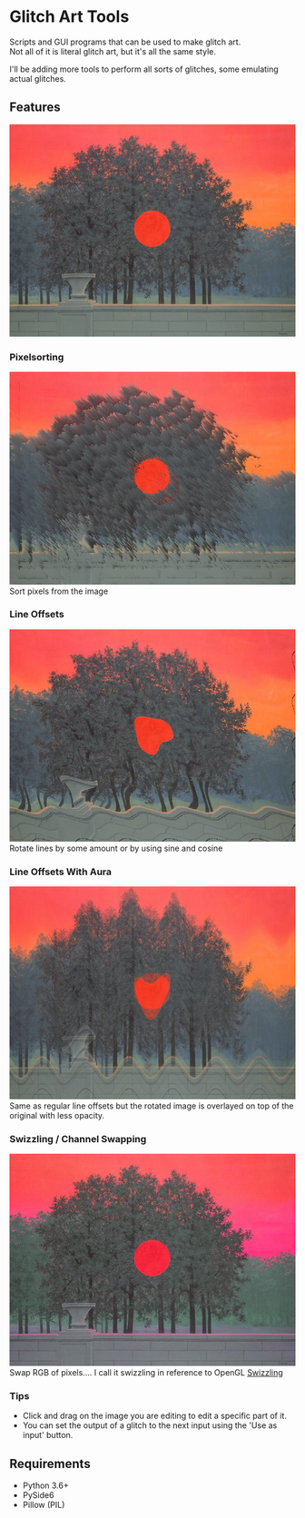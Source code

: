 # Glitch Art Tools

Scripts and GUI programs that can be used to make glitch art.  
Not all of it is literal glitch art, but it's all the same style.  

I'll be adding more tools to perform all sorts of glitches, some emulating actual glitches.

## Features
![Example Image](./examples/banquet.jpg)

### Pixelsorting
![Sorting rows of an image](./examples/diagonaltracers.jpg)
Sort pixels from the image

### Line Offsets
![Columns offset by cos line number](./examples/cosoffset.jpg)
Rotate lines by some amount or by using sine and cosine

### Line Offsets With Aura
![Offset overlayed on the original](./examples/auraoffset.jpg)
Same as regular line offsets but the rotated image is overlayed on top of the original with less opacity.

### Swizzling / Channel Swapping
![Turning an RGB image into a BGR](./examples/bgr.jpg)
Swap RGB of pixels....
I call it swizzling in reference to OpenGL [Swizzling](https://www.khronos.org/opengl/wiki/Data_Type_(GLSL)#Swizzling)

### Tips
- Click and drag on the image you are editing to edit a specific part of it. 
- You can set the output of a glitch to the next input using the 'Use as input' button.

## Requirements
- Python 3.6+
- PySide6
- Pillow (PIL)

